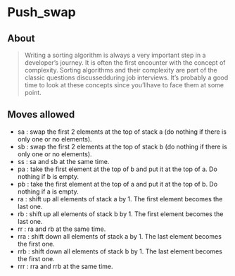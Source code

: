 # Push_swap

## About

> Writing a sorting algorithm is always a very important step in a developer’s journey. It is often the first encounter with the concept of complexity. Sorting algorithms and their complexity are part of the classic questions discussedduring job interviews. It’s probably a good time to look at these concepts since you’llhave to face them at some point.

## Moves allowed

- sa : swap the first 2 elements at the top of stack a (do nothing if there is only one or no elements).
- sb : swap the first 2 elements at the top of stack b (do nothing if there is only one or no elements).
- ss : sa and sb at the same time.
- pa : take the first element at the top of b and put it at the top of a. Do nothing if b is empty.
- pb : take the first element at the top of a and put it at the top of b. Do nothing if a is empty.
- ra : shift up all elements of stack a by 1. The first element becomes the last one.
- rb : shift up all elements of stack b by 1. The first element becomes the last one.
- rr : ra and rb at the same time.
- rra : shift down all elements of stack a by 1. The last element becomes the first one.
- rrb : shift down all elements of stack b by 1. The last element becomes the first one.
- rrr : rra and rrb at the same time.
